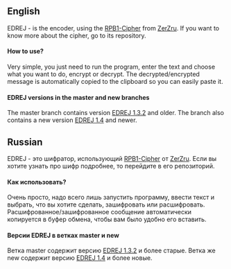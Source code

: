 ## English
EDREJ - is the encoder, using the [RPB1-Cipher](https://github.com/ZerZru/RPB1-cipher) from [ZerZru](https://github.com/ZerZru).
If you want to know more about the cipher, go to its repository.
#### How to use?
Very simple, you just need to run the program, enter the text and choose what you want to do, encrypt or decrypt. 
The decrypted/encrypted message is automatically copied to the clipboard so you can easily paste it.
#### EDREJ versions in the master and new branches
The master branch contains version [EDREJ 1.3.2](https://github.com/Net2Fox/EDREJ/releases/tag/v1.3.2) and older. The branch also contains a new version [EDREJ 1.4](https://github.com/Net2Fox/EDREJ/releases/tag/v1.4) and newer.

## Russian
EDREJ - это шифратор, использующий [RPB1-Cipher](https://github.com/ZerZru/RPB1-cipher) от [ZerZru](https://github.com/ZerZru).
Если вы хотите узнать про шифр подробнее, то перейдите в его репозиторий. 
#### Как использовать?
Очень просто, надо всего лишь запустить программу, ввести текст и выбрать, что вы хотите сделать, зашифровать или расшифровать. 
Расшифрованное/зашифрованное сообщение автоматически копируется в буфер обмена, чтобы вам было удобно его вставить.
#### Версии EDREJ в ветках master и new
Ветка master содержит версию [EDREJ 1.3.2](https://github.com/Net2Fox/EDREJ/releases/tag/v1.3.2) и более старые. Ветка же new содержит версию [EDREJ 1.4](https://github.com/Net2Fox/EDREJ/releases/tag/v1.4) и более новые.
